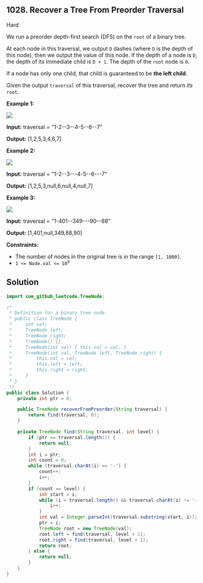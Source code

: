 ## 1028\. Recover a Tree From Preorder Traversal

Hard

We run a preorder depth-first search (DFS) on the `root` of a binary tree.

At each node in this traversal, we output `D` dashes (where `D` is the depth of this node), then we output the value of this node. If the depth of a node is `D`, the depth of its immediate child is `D + 1`. The depth of the `root` node is `0`.

If a node has only one child, that child is guaranteed to be **the left child**.

Given the output `traversal` of this traversal, recover the tree and return _its_ `root`.

**Example 1:**

![](https://assets.leetcode.com/uploads/2019/04/08/recover-a-tree-from-preorder-traversal.png)

**Input:** traversal = "1-2--3--4-5--6--7"

**Output:** [1,2,5,3,4,6,7]

**Example 2:**

![](https://assets.leetcode.com/uploads/2019/04/11/screen-shot-2019-04-10-at-114101-pm.png)

**Input:** traversal = "1-2--3---4-5--6---7"

**Output:** [1,2,5,3,null,6,null,4,null,7]

**Example 3:**

![](https://assets.leetcode.com/uploads/2019/04/11/screen-shot-2019-04-10-at-114955-pm.png)

**Input:** traversal = "1-401--349---90--88"

**Output:** [1,401,null,349,88,90]

**Constraints:**

*   The number of nodes in the original tree is in the range `[1, 1000]`.
*   <code>1 <= Node.val <= 10<sup>9</sup></code>

## Solution

```java
import com_github_leetcode.TreeNode;

/*
 * Definition for a binary tree node.
 * public class TreeNode {
 *     int val;
 *     TreeNode left;
 *     TreeNode right;
 *     TreeNode() {}
 *     TreeNode(int val) { this.val = val; }
 *     TreeNode(int val, TreeNode left, TreeNode right) {
 *         this.val = val;
 *         this.left = left;
 *         this.right = right;
 *     }
 * }
 */
public class Solution {
    private int ptr = 0;

    public TreeNode recoverFromPreorder(String traversal) {
        return find(traversal, 0);
    }

    private TreeNode find(String traversal, int level) {
        if (ptr == traversal.length()) {
            return null;
        }
        int i = ptr;
        int count = 0;
        while (traversal.charAt(i) == '-') {
            count++;
            i++;
        }
        if (count == level) {
            int start = i;
            while (i < traversal.length() && traversal.charAt(i) != '-') {
                i++;
            }
            int val = Integer.parseInt(traversal.substring(start, i));
            ptr = i;
            TreeNode root = new TreeNode(val);
            root.left = find(traversal, level + 1);
            root.right = find(traversal, level + 1);
            return root;
        } else {
            return null;
        }
    }
}
```